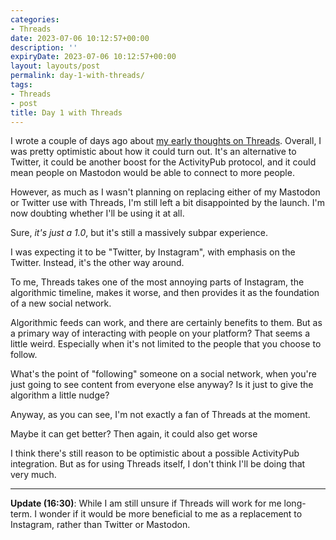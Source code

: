 ```yaml
---
categories:
- Threads
date: 2023-07-06 10:12:57+00:00
description: ''
expiryDate: 2023-07-06 10:12:57+00:00
layout: layouts/post
permalink: day-1-with-threads/
tags:
- Threads
- post
title: Day 1 with Threads
---
```


I wrote a couple of days ago about [my early thoughts on Threads](https://chrishannah.me/premature-thoughts-on-threads/). Overall, I was pretty optimistic about how it could turn out. It's an alternative to Twitter, it could be another boost for the ActivityPub protocol, and it could mean people on Mastodon would be able to connect to more people.

However, as much as I wasn't planning on replacing either of my Mastodon or Twitter use with Threads, I'm still left a bit disappointed by the launch. I'm now doubting whether I'll be using it at all.

Sure, _it's just a 1.0_, but it's still a massively subpar experience.

I was expecting it to be "Twitter, by Instagram", with emphasis on the Twitter. Instead, it's the other way around.

To me, Threads takes one of the most annoying parts of Instagram, the algorithmic timeline, makes it worse, and then provides it as the foundation of a new social network.

Algorithmic feeds can work, and there are certainly benefits to them. But as a primary way of interacting with people on your platform? That seems a little weird. Especially when it's not limited to the people that you choose to follow.

What's the point of "following" someone on a social network, when you're just going to see content from everyone else anyway? Is it just to give the algorithm a little nudge?

Anyway, as you can see, I'm not exactly a fan of Threads at the moment.

Maybe it can get better? Then again, it could also get worse

I think there's still reason to be optimistic about a possible ActivityPub integration. But as for using Threads itself, I don't think I'll be doing that very much.

---

**Update (16:30)**: While I am still unsure if Threads will work for me long-term. I wonder if it would be more beneficial to me as a replacement to Instagram, rather than Twitter or Mastodon.